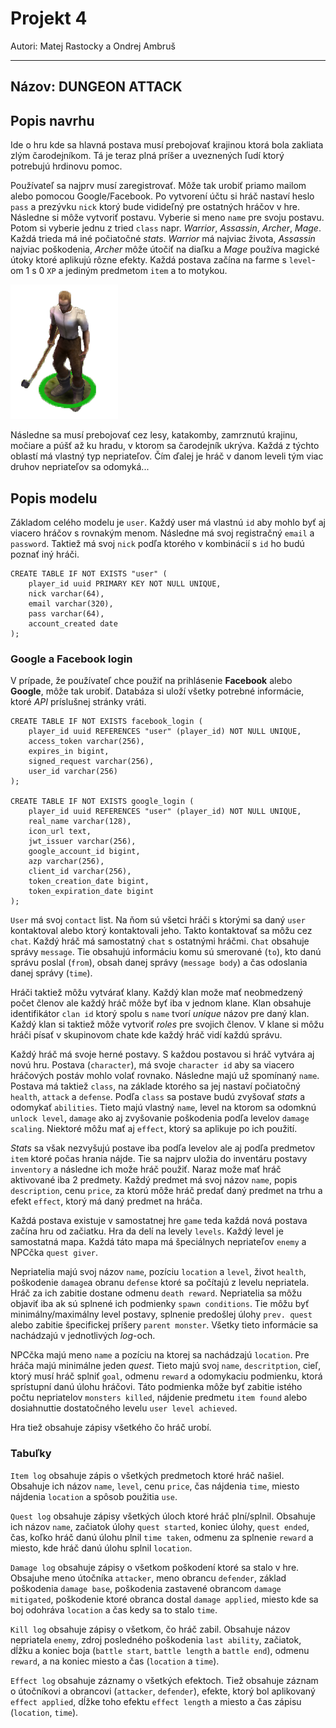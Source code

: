# Projekt 4
Autori: Matej Rastocky a Ondrej Ambruš

---

## Názov: DUNGEON ATTACK

## Popis navrhu
Ide o hru kde sa hlavná postava musí prebojovať krajinou ktorá bola zakliata zlým čarodejníkom. Tá je teraz plná príšer a uveznených ľudí ktorý potrebujú hrdinovu pomoc.

Používateľ sa najprv musí zaregistrovať. Môže tak urobiť priamo mailom alebo pomocou Google/Facebook.
Po vytvorení účtu si hráč nastaví heslo `pass` a prezývku `nick` ktorý bude vidideľný pre ostatných hráčov v hre.
Následne si môže vytvoriť postavu. Vyberie si meno `name` pre svoju postavu. Potom si vyberie jednu z tried `class` napr. *Warrior*, *Assassin*, *Archer*, *Mage*. Každá trieda má iné počiatočné *stats*. *Warrior* má najviac života, *Assassin* najviac poškodenia, *Archer* môže útočiť na diaľku a *Mage* používa magické útoky ktoré aplikujú rôzne efekty. Každá postava začína na farme s `level`-om 1 s 0 `XP` a jediným predmetom `item` a to motykou. 

![Hero image](/img/DbS1.png)

Následne sa musí prebojovať cez lesy, katakomby, zamrznutú krajinu, močiare a púšť až ku hradu, v ktorom sa čarodejník ukrýva. Každá z týchto oblastí má vlastný typ nepriateľov. Čím ďalej je hráč v danom leveli tým viac druhov nepriateľov sa odomyká...

## Popis modelu
Základom celého modelu je `user`. Každý user má vlastnú `id` aby mohlo byť aj viacero hráčov s rovnakým menom.
Následne má svoj registračný `email` a `password`. Taktiež má svoj `nick` podľa ktorého v kombinácií s `id` ho budú poznať iný hráči.

``` postgres
CREATE TABLE IF NOT EXISTS "user" (
    player_id uuid PRIMARY KEY NOT NULL UNIQUE,
    nick varchar(64),
    email varchar(320),
    pass varchar(64),
    account_created date
);
```

### Google a Facebook login
V prípade, že používateľ chce použiť na prihlásenie **Facebook** alebo **Google**, môže tak urobiť. Databáza si uloží všetky potrebné informácie, ktoré *API* príslušnej stránky vráti.

``` postgres
CREATE TABLE IF NOT EXISTS facebook_login (
    player_id uuid REFERENCES "user" (player_id) NOT NULL UNIQUE,
    access_token varchar(256),
    expires_in bigint,
    signed_request varchar(256),
    user_id varchar(256)
);

CREATE TABLE IF NOT EXISTS google_login (
    player_id uuid REFERENCES "user" (player_id) NOT NULL UNIQUE,
    real_name varchar(128),
    icon_url text,
    jwt_issuer varchar(256),
    google_account_id bigint,
    azp varchar(256),
    client_id varchar(256),
    token_creation_date bigint,
    token_expiration_date bigint
);
```

`User` má svoj `contact` list. Na ňom sú všetci hráči s ktorými sa daný `user` kontaktoval alebo ktorý kontaktovali jeho. Takto kontaktovať sa môžu cez `chat`. Každý hráč má samostatný `chat` s ostatnými hráčmi. `Chat` obsahuje správy `message`. Tie obsahujú informáciu komu sú smerované (`to`), kto danú správu poslal (`from`), obsah danej správy (`message body`) a čas odoslania danej správy (`time`).

Hráči taktiež môžu vytvárať klany. Každý klan može mať neobmedzený počet členov ale každý hráč môže byť iba v jednom klane. Klan obsahuje identifikátor `clan id` ktorý spolu s `name` tvorí *unique* názov pre daný klan. Každý klan si taktiež môže vytvoriť *roles* pre svojich členov. V klane si môžu hráči písať v skupinovom chate kde každý hráč vidí každú správu.

Každý hráč má svoje herné postavy. S každou postavou si hráč vytvára aj novú hru. Postava (`character`), má svoje `character id` aby sa viacero hráčových postáv mohlo volať rovnako. Následne majú už spomínaný `name`. Postava má taktiež `class`, na základe ktorého sa jej nastaví počiatočný `health`, `attack` a `defense`. Podľa `class` sa postave budú zvyšovať *stats* a  odomykať `abilities`. Tieto majú vlastný `name`, level na ktorom sa odomknú `unlock level`, `damage` ako aj zvyšovanie poškodenia podľa levelov `damage scaling`. Niektoré môžu mať aj `effect`, ktorý sa aplikuje po ich použití. 

*Stats* sa však nezvyšujú postave iba podľa levelov ale aj podľa predmetov `item` ktoré počas hrania nájde. Tie sa najprv uložia do inventáru postavy `inventory` a následne ich može hráč použiť. Naraz može mať hráč aktivované iba 2 predmety. Každý predmet má svoj názov `name`, popis `description`, cenu `price`, za ktorú môže hráč predať daný predmet na trhu a efekt `effect`, ktorý má daný predmet na hráča.

Každá postava existuje v samostatnej hre `game` teda každá nová postava začína hru od začiatku. Hra da delí na levely `levels`. Každý level je samostatná mapa. Každá táto mapa má špeciálnych nepriateľov `enemy` a NPCčka `quest giver`.

Nepriatelia majú svoj názov `name`, pozíciu `location` a `level`, život `health`, poškodenie `damage`a obranu `defense` ktoré sa počítajú z levelu nepriatela. Hráč za ich zabitie dostane odmenu `death reward`. Nepriatelia sa môžu objaviť iba ak sú splnené ich podmienky `spawn conditions`. Tie môžu byť minimálny/maximálny level postavy, splnenie predošlej úlohy `prev. quest` alebo zabitie špecifickej príšery `parent monster`. Všetky tieto informácie sa nachádzajú v jednotlivých *log*-och.

NPCčka majú meno `name` a pozíciu na ktorej sa nachádzajú `location`. Pre hráča majú minimálne jeden *quest*. Tieto majú svoj `name`, `descritption`, cieľ, ktorý musí hráč splniť `goal`, odmenu `reward` a odomykaciu podmienku, ktorá sprístupní danú úlohu hráčovi. Táto podmienka môže byť zabitie istého počtu nepriatelov `monsters killed`, nájdenie predmetu `item found` alebo dosiahnuttie dostatočného levelu `user level achieved`.

Hra tiež obsahuje zápisy všetkého čo hráč urobí.

 ### Tabuľky

`Item log` obsahuje zápis o všetkých predmetoch ktoré hráč našiel. Obsahuje ich názov `name`, `level`, cenu `price`, čas nájdenia `time`, miesto nájdenia `location` a spôsob použitia `use`.

`Quest log` obsahuje zápisy všetkých úloch ktoré hráč plní/splnil. Obsahuje ich názov `name`, začiatok úlohy `quest started`, koniec úlohy, `quest ended`, čas, koľko hráč danú úlohu plnil `time taken`, odmenu za splnenie `reward` a miesto, kde hráč danú úlohu splnil `location`.

`Damage log` obsahuje zápisy o všetkom poškodení ktoré sa stalo v hre. Obsajuhe meno útočníka `attacker`, meno obrancu `defender`, základ poškodenia `damage base`, poškodenia zastavené obrancom `damage mitigated`, poškodenie ktoré obranca dostal `damage applied`, miesto kde sa boj odohráva `location` a čas kedy sa to stalo `time`.

`Kill log` obsahuje zápisy o všetkom, čo hráč zabil. Obsahuje názov nepriatela `enemy`, zdroj posledného poškodenia `last ability`, začiatok, dĺžku a koniec boja (`battle start`, `battle length` a `battle end`), odmenu `reward`, a na koniec miesto a čas (`location` a `time`).

`Effect log` obsahuje záznamy o všetkých efektoch. Tiež obsahuje záznam o útočníkovi a obrancovi (`attacker`, `defender`), efekte, ktorý bol aplikovaný `effect applied`, dĺžke toho efektu `effect length` a miesto a čas zápisu (`location`, `time`).
